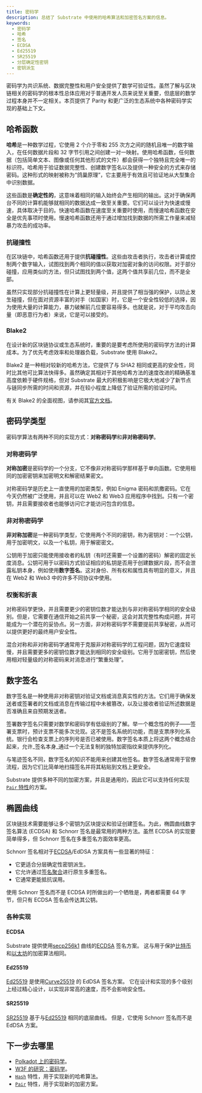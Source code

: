 ```yaml
---
title: 密码学
description: 总结了 Substrate 中使用的哈希算法和加密签名方案的信息。
keywords:
  - 密码学
  - 哈希
  - 签名
  - ECDSA
  - Ed25519
  - SR25519
  - 分层确定性密钥
  - 密钥派生
---
```


密码学为共识系统、数据完整性和用户安全提供了数学可验证性。虽然了解与区块链相关的密码学的根本性总体应用对于普通开发人员来说至关重要，但底层的数学过程本身并不一定相关。本页提供了 Parity 和更广泛的生态系统中各种密码学实现的基础上下文。

## 哈希函数

**哈希**是一种数学过程，它使用 2 个介于零和 255 次方之间的随机且唯一的数字输入，在任何数据片段和 32 字节引用之间创建一对一映射。使用哈希函数，任何数据（包括简单文本、图像或任何其他形式的文件）都会获得一个独特且完全唯一的标识符。哈希用于验证数据完整性、创建数字签名以及提供一种安全的方式来存储密码。这种形式的映射被称为“鸽巢原理”，它主要用于有效且可验证地从大型集合中识别数据。

这些函数是**确定性的**，这意味着相同的输入始终会产生相同的输出。这对于确保两台不同的计算机能够就相同的数据达成一致至关重要。它们可以设计为快速或慢速，具体取决于目的。快速哈希函数在速度至关重要时使用，而慢速哈希函数在安全是优先事项时使用。慢速哈希函数还用于通过增加找到数据的所需工作量来减轻暴力攻击的成功率。

### 抗碰撞性

在区块链中，哈希函数还用于提供**抗碰撞性**。这些由攻击者执行，攻击者计算或控制两个数字输入，试图找到两个相同的值以获取对加密对象的访问权限。对于部分碰撞，应用类似的方法，但只试图找到两个值，这两个值共享前几位，而不是全部。

虽然只实现部分抗碰撞性在计算上更轻量级，并且提供了相当强的保护，以防止发生碰撞，但在面对资源丰富的对手（如国家）时，它是一个安全性较低的选择，因为使用大量的计算能力，暴力破解前几位要容易得多。也就是说，对于平均攻击向量（即恶意行为者）来说，它是可以接受的。

### Blake2

在设计新的区块链协议或生态系统时，重要的是要考虑所使用的密码学方法的计算成本。为了优先考虑效率和处理器负载，Substrate 使用 Blake2。

Blake2 是一种相对较新的哈希方法，它提供了与 SHA2 相同或更高的安全性，同时比其他可比算法快得多。虽然确定其相对于其他哈希方法的速度改进的精确基准高度依赖于硬件规格，但对 Substrate 最大的积极影响是它极大地减少了新节点与链同步所需的时间和资源，并在较小程度上降低了验证所需的验证时间。

有关 Blake2 的全面视图，请参阅其[官方文档](https://www.blake2.net/blake2.pdf)。

## 密码学类型

密码学算法有两种不同的实现方式：**对称密码学**和**非对称密码学**。

### 对称密码学

**对称加密**是密码学的一个分支，它不像非对称密码学那样基于单向函数。它使用相同的加密密钥来加密明文和解密结果密文。

对称密码学是历史上一直使用的加密类型，例如 Enigma 密码和凯撒密码。它在今天仍然被广泛使用，并且可以在 Web2 和 Web3 应用程序中找到。只有一个密钥，并且需要接收者也能够访问它才能访问包含的信息。

### 非对称密码学

**非对称加密**是一种密码学类型，它使用两个不同的密钥，称为密钥对：一个公钥，用于加密明文，以及一个私钥，用于解密密文。

公钥用于加密只能使用接收者的私钥（有时还需要一个设置的密码）解密的固定长度消息。公钥可用于以密码方式验证相应的私钥是否用于创建数据片段，而不会泄露私钥本身，例如使用**数字签名**。这对身份、所有权和属性具有明显的意义，并且在 Web2 和 Web3 中的许多不同协议中使用。

### 权衡和折衷

对称密码学更快，并且需要更少的密钥位数才能达到与非对称密码学相同的安全级别。但是，它需要在通信开始之前共享一个秘密，这会对其完整性构成问题，并可能成为一个潜在的妥协点。另一方面，非对称密码学不需要提前共享秘密，从而可以提供更好的最终用户安全性。

混合对称和非对称密码学通常用于克服非对称密码学的工程问题，因为它速度较慢，并且需要更多的密钥位数才能达到相同的安全级别。它用于加密密钥，然后使用相对轻量级的对称密码来对消息进行“繁重处理”。

## 数字签名

数字签名是一种使用非对称密钥对验证文档或消息真实性的方法。它们用于确保发送者或签署者的文档或消息在传输过程中未被篡改，以及让接收者验证所述数据是否准确且来自预期发送者。

签署数字签名只需要对数学和密码学有低级别的了解。举一个概念性的例子——签署支票时，预计支票不能多次兑现。这不是签名系统的功能，而是支票序列化系统。银行会检查支票上的序列号是否已被使用。数字签名本质上将这两个概念结合起来，允许_签名本身_通过一个无法复制的独特加密指纹来提供序列化。

与笔迹签名不同，数字签名的知识不能用来创建其他签名。数字签名通常用于官僚流程，因为它们比简单地扫描签名并将其粘贴到文档上更安全。

Substrate 提供多种不同的加密方案，并且是通用的，因此它可以支持任何实现[`Pair` 特性](https://paritytech.github.io/substrate/master/sp_core/crypto/trait.Pair.html)的方案。

## 椭圆曲线

区块链技术需要能够让多个密钥为区块提议和验证创建签名。为此，椭圆曲线数字签名算法 (ECDSA) 和 Schnorr 签名是最常用的两种方法。虽然 ECDSA 的实现要简单得多，但 Schnorr 签名在多重签名方面效率更高。

Schnorr 签名相对于[ECDSA](#ecdsa)/EdDSA 方案具有一些显著的特征：

- 它更适合分层确定性密钥派生。
- 它允许通过[签名聚合](https://bitcoincore.org/en/2017/03/23/schnorr-signature-aggregation/)进行原生多重签名。
- 它通常更能抵抗误用。

使用 Schnorr 签名而不是 ECDSA 时所做出的一个牺牲是，两者都需要 64 字节，但只有 ECDSA 签名会传达其公钥。

### 各种实现

#### ECDSA

Substrate 提供使用[secp256k1](https://en.bitcoin.it/wiki/Secp256k1) 曲线的[ECDSA](https://en.wikipedia.org/wiki/Elliptic_Curve_Digital_Signature_Algorithm) 签名方案。
这与用于保护[比特币](https://en.wikipedia.org/wiki/Bitcoin)和[以太坊](https://en.wikipedia.org/wiki/Ethereum)的加密算法相同。

#### Ed25519

[Ed25519](https://en.wikipedia.org/wiki/EdDSA#Ed25519) 是使用[Curve25519](https://en.wikipedia.org/wiki/Curve25519) 的 EdDSA 签名方案。
它在设计和实现的多个级别上经过精心设计，以实现非常高的速度，而不会影响安全性。

#### SR25519

[SR25519](https://research.web3.foundation/Polkadot/security/keys/accounts-more) 基于与[Ed25519](#ed25519) 相同的底层曲线。
但是，它使用 Schnorr 签名而不是 EdDSA 方案。

## 下一步去哪里

- [Polkadot 上的密码学](https://wiki.polkadot.network/docs/en/learn-cryptography)。
- [W3F 的研究：密码学](https://research.web3.foundation/crypto)。
- [`Hash`](https://paritytech.github.io/substrate/master/sp_runtime/traits/trait.Hash.html) 特性，用于实现新的哈希算法。
- [`Pair`](https://paritytech.github.io/substrate/master/sp_core/crypto/trait.Pair.html) 特性，用于实现新的加密方案。
